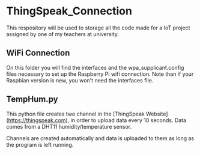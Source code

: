 # ThingSpeak_Connection
This respository will be used to storage all the code made for a IoT project assigned by one of my teachers at university.

## WiFi Connection
On this folder you will find the interfaces and the wpa_supplicant.config files necessary to set up the Raspberry Pi wifi connection. Note than if your Raspbian version is new, you won't need the interfaces file.

## TempHum.py
This python file creates two channel in the [ThingSpeak Website] (https://thingspeak.com), in order to upload data every 10 seconds. Data comes from a DHT11 humidity/temperature sensor.

Channels are created automatically and data is uploaded to them as long as the program is left running.
